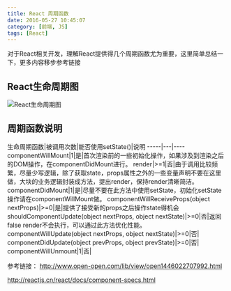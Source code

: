 ```yaml
---
title: React 周期函数
date: 2016-05-27 10:45:07
category: [前端, JS]
tags: [React]
---
```

对于React相关开发，理解React提供得几个周期函数尤为重要，这里简单总结一下，更多内容移步参考链接

## React生命周期图
![React生命周期图](React生命周期.png)

## 周期函数说明

生命周期函数|被调用次数|能否使用setState()|说明
-----|---|----
componentWillMount|1|是|首次渲染前的一些初始化操作，如果涉及到渲染之后的DOM操作，在componentDidMount进行。
render|>=1|否|由于调用比较频繁，尽量少写逻辑，除了获取state，props属性之外的一些变量声明不要在这里做，大块的业务逻辑封装成方法，提出render，保持render清晰简洁。
componentDidMount|1|是|尽量不要在此方法中使用setState，初始化setState操作请在componentWillMount做。
componentWillReceiveProps(object nextProps)|>=0|是|提供了接受新的props之后操作state得机会
shouldComponentUpdate(object nextProps, object nextState)|>=0|否|返回false render不会执行，可以通过此方法优化性能。
componentWillUpdate(object nextProps, object nextState)|>=0|否|
componentDidUpdate(object prevProps, object prevState)|>=0|否|
componentWillUnmount|1|否|

参考链接：
http://www.open-open.com/lib/view/open1446022707992.html

http://reactjs.cn/react/docs/component-specs.html
